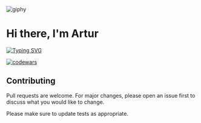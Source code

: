 ![giphy](https://user-images.githubusercontent.com/124146015/223101813-b7583a7c-384e-4f80-a4b8-526f68a9c4b7.gif)

# Hi there, I'm Artur


[![Typing SVG](https://readme-typing-svg.herokuapp.com?color=%2336BCF7&lines=Computer+science+student)](https://git.io/typing-svg)

[![codewars](https://www.codewars.com/users/ArturGalstyan96/badges/large)](https://www.codewars.com/users/username)   




## Contributing

Pull requests are welcome. For major changes, please open an issue first
to discuss what you would like to change.

Please make sure to update tests as appropriate.
